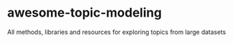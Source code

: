 # awesome-topic-modeling
All methods, libraries and resources for exploring topics from large datasets
